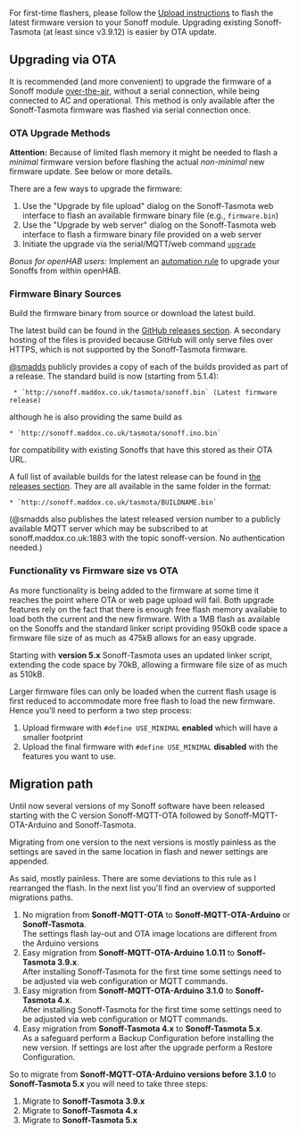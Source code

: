 For first-time flashers, please follow the [Upload instructions](https://github.com/arendst/Sonoff-Tasmota/wiki/Upload) to flash the latest firmware version to your Sonoff module. Upgrading existing Sonoff-Tasmota (at least since v3.9.12) is easier by OTA update.

## Upgrading via OTA

It is recommended (and more convenient) to upgrade the firmware of a Sonoff module [over-the-air](https://en.wikipedia.org/wiki/Over-the-air_programming), without a serial connection, while being connected to AC and operational.
This method is only available after the Sonoff-Tasmota firmware was flashed via serial connection once.

### OTA Upgrade Methods

**Attention:** Because of limited flash memory it might be needed to flash a *minimal* firmware version before flashing the actual *non-minimal* new firmware update. See below or more details.

There are a few ways to upgrade the firmware:

1. Use the "Upgrade by file upload" dialog on the Sonoff-Tasmota web interface to flash an available firmware binary file (e.g., `firmware.bin`)
2. Use the "Upgrade by web server" dialog on the Sonoff-Tasmota web interface to flash a firmware binary file provided on a web server
3. Initiate the upgrade via the serial/MQTT/web command [`upgrade`](https://github.com/arendst/Sonoff-Tasmota/wiki/Commands#management)

*Bonus for openHAB users:* Implement an [automation rule](https://github.com/arendst/Sonoff-Tasmota/wiki/openHAB#maintenance-actions) to upgrade your Sonoffs from within openHAB.

### Firmware Binary Sources

Build the firmware binary from source or download the latest build.

The latest build can be found in the [GitHub releases section](https://github.com/arendst/Sonoff-Tasmota/releases). 
A secondary hosting of the files is provided because GitHub will only serve files over HTTPS, which is not supported by the Sonoff-Tasmota firmware.

[@smadds](https://github.com/arendst/Sonoff-Tasmota/issues/19) publicly provides a copy of each of the builds provided as part of a release. The standard build is now (starting from 5.1.4): 

     * `http://sonoff.maddox.co.uk/tasmota/sonoff.bin` (Latest firmware release) 

   although he is also providing the same build as 

    * `http://sonoff.maddox.co.uk/tasmota/sonoff.ino.bin` 

   for compatibility with existing Sonoffs that have this stored as their OTA URL. 

   A full list of available builds for the latest release can be found in [the releases section](https://github.com/arendst/Sonoff-Tasmota/releases). They are all available in the same folder in the format: 

    * `http://sonoff.maddox.co.uk/tasmota/BUILDNAME.bin` 

   

   (@smadds also publishes the latest released version number to a publicly available MQTT server which may be subscribed to at sonoff.maddox.co.uk:1883 with the topic sonoff-version. No authentication needed.) 



### Functionality vs Firmware size vs OTA

As more functionality is being added to the firmware at some time it reaches the point where OTA or web page upload will fail. Both upgrade features rely on the fact that there is enough free flash memory available to load both the current and the new firmware. With a 1MB flash as available on the Sonoffs and the standard linker script providing 950kB code space a firmware file size of as much as 475kB allows for an easy upgrade. 

Starting with **version 5.x** Sonoff-Tasmota uses an updated linker script, extending the code space by 70kB, allowing a firmware file size of as much as 510kB.

Larger firmware files can only be loaded when the current flash usage is first reduced to accommodate more free flash to load the new firmware. Hence you'll need to perform a two step process:
1. Upload firmware with `#define USE_MINIMAL` **enabled** which will have a smaller footprint
2. Upload the final firmware with `#define USE_MINIMAL` **disabled** with the features you want to use.

## Migration path

Until now several versions of my Sonoff software have been released starting with the C version Sonoff-MQTT-OTA followed by Sonoff-MQTT-OTA-Arduino and Sonoff-Tasmota.

Migrating from one version to the next versions is mostly painless as the settings are saved in the same location in flash and newer settings are appended.

As said, mostly painless. There are some deviations to this rule as I rearranged the flash. In the next list you'll find an overview of supported migrations paths.

1. No migration from **Sonoff-MQTT-OTA** to **Sonoff-MQTT-OTA-Arduino** or **Sonoff-Tasmota**.<br/>The settings flash lay-out and OTA image locations are different from the Arduino versions
2. Easy migration from **Sonoff-MQTT-OTA-Arduino 1.0.11** to **Sonoff-Tasmota 3.9.x**.<br/>After installing Sonoff-Tasmota for the first time some settings need to be adjusted via web configuration or MQTT commands.
3. Easy migration from **Sonoff-MQTT-OTA-Arduino 3.1.0** to **Sonoff-Tasmota 4.x**.<br/>After installing Sonoff-Tasmota for the first time some settings need to be adjusted via web configuration or MQTT commands.
4. Easy migration from **Sonoff-Tasmota 4.x** to **Sonoff-Tasmota 5.x**.<br/>As a safeguard perform a Backup Configuration before installing the new version. If settings are lost after the upgrade perform a Restore Configuration.

So to migrate from **Sonoff-MQTT-OTA-Arduino versions before 3.1.0** to **Sonoff-Tasmota 5.x** you will need to take three steps:

1. Migrate to **Sonoff-Tasmota 3.9.x**
2. Migrate to **Sonoff-Tasmota 4.x**
3. Migrate to **Sonoff-Tasmota 5.x**
